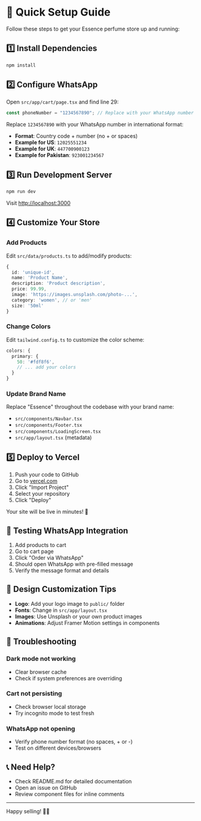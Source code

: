 # 🚀 Quick Setup Guide

Follow these steps to get your Essence perfume store up and running:

## 1️⃣ Install Dependencies

```bash
npm install
```

## 2️⃣ Configure WhatsApp

Open `src/app/cart/page.tsx` and find line 29:

```typescript
const phoneNumber = "1234567890"; // Replace with your WhatsApp number
```

Replace `1234567890` with your WhatsApp number in international format:

- **Format**: Country code + number (no + or spaces)
- **Example for US**: `12025551234`
- **Example for UK**: `447700900123`
- **Example for Pakistan**: `923001234567`

## 3️⃣ Run Development Server

```bash
npm run dev
```

Visit [http://localhost:3000](http://localhost:3000)

## 4️⃣ Customize Your Store

### Add Products

Edit `src/data/products.ts` to add/modify products:

```typescript
{
  id: 'unique-id',
  name: 'Product Name',
  description: 'Product description',
  price: 99.99,
  image: 'https://images.unsplash.com/photo-...',
  category: 'women', // or 'men'
  size: '50ml'
}
```

### Change Colors

Edit `tailwind.config.ts` to customize the color scheme:

```typescript
colors: {
  primary: {
    50: '#fdf8f6',
    // ... add your colors
  }
}
```

### Update Brand Name

Replace "Essence" throughout the codebase with your brand name:

- `src/components/Navbar.tsx`
- `src/components/Footer.tsx`
- `src/components/LoadingScreen.tsx`
- `src/app/layout.tsx` (metadata)

## 5️⃣ Deploy to Vercel

1. Push your code to GitHub
2. Go to [vercel.com](https://vercel.com)
3. Click "Import Project"
4. Select your repository
5. Click "Deploy"

Your site will be live in minutes! 🎉

## 📱 Testing WhatsApp Integration

1. Add products to cart
2. Go to cart page
3. Click "Order via WhatsApp"
4. Should open WhatsApp with pre-filled message
5. Verify the message format and details

## 🎨 Design Customization Tips

- **Logo**: Add your logo image to `public/` folder
- **Fonts**: Change in `src/app/layout.tsx`
- **Images**: Use Unsplash or your own product images
- **Animations**: Adjust Framer Motion settings in components

## 🐛 Troubleshooting

### Dark mode not working

- Clear browser cache
- Check if system preferences are overriding

### Cart not persisting

- Check browser local storage
- Try incognito mode to test fresh

### WhatsApp not opening

- Verify phone number format (no spaces, + or -)
- Test on different devices/browsers

## 📞 Need Help?

- Check README.md for detailed documentation
- Open an issue on GitHub
- Review component files for inline comments

---

Happy selling! 🌸✨
